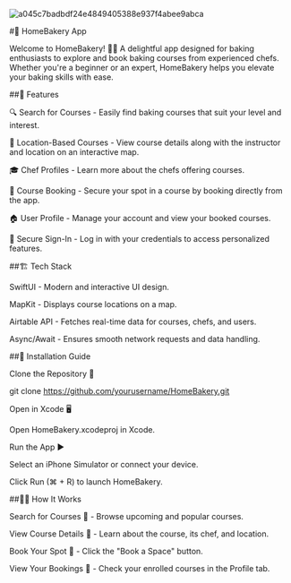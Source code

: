 ![a045c7badbdf24e4849405388e937f4abee9abca](https://github.com/user-attachments/assets/d7e22dca-0863-4cc3-8702-3b876134deec)


#🍰 HomeBakery App

Welcome to HomeBakery! 🏡🍪 A delightful app designed for baking enthusiasts to explore and book baking courses from experienced chefs. Whether you're a beginner or an expert, HomeBakery helps you elevate your baking skills with ease.


##📌 Features

🔍 Search for Courses - Easily find baking courses that suit your level and interest.

📍 Location-Based Courses - View course details along with the instructor and location on an interactive map.

🎓 Chef Profiles - Learn more about the chefs offering courses.

📝 Course Booking - Secure your spot in a course by booking directly from the app.

🏠 User Profile - Manage your account and view your booked courses.

🔑 Secure Sign-In - Log in with your credentials to access personalized features.


##🏗️ Tech Stack

SwiftUI - Modern and interactive UI design.

MapKit - Displays course locations on a map.

Airtable API - Fetches real-time data for courses, chefs, and users.

Async/Await - Ensures smooth network requests and data handling.



##🚀 Installation Guide

Clone the Repository 📂

git clone https://github.com/yourusername/HomeBakery.git

Open in Xcode 🖥️

Open HomeBakery.xcodeproj in Xcode.

Run the App ▶️

Select an iPhone Simulator or connect your device.

Click Run (⌘ + R) to launch HomeBakery.



##👨‍🍳 How It Works

Search for Courses 🔎 - Browse upcoming and popular courses.

View Course Details 📖 - Learn about the course, its chef, and location.

Book Your Spot 📅 - Click the "Book a Space" button.

View Your Bookings 📝 - Check your enrolled courses in the Profile tab.
